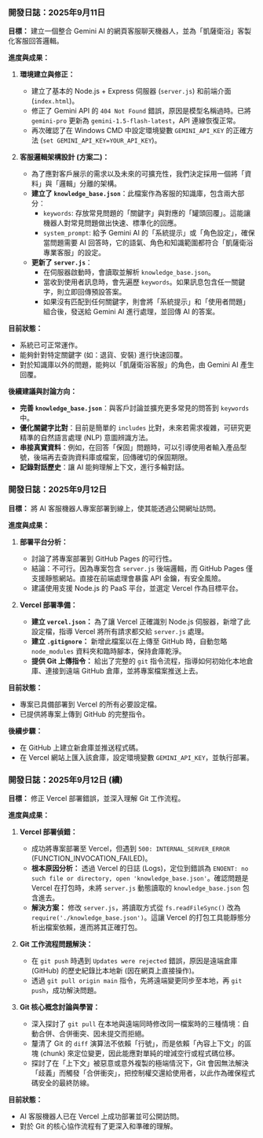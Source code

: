 ### 開發日誌：2025年9月11日

**目標：** 建立一個整合 Gemini AI 的網頁客服聊天機器人，並為「凱薩衛浴」客製化客服回答邏輯。

**進度與成果：**

1.  **環境建立與修正：**
    *   建立了基本的 Node.js + Express 伺服器 (`server.js`) 和前端介面 (`index.html`)。
    *   修正了 Gemini API 的 `404 Not Found` 錯誤，原因是模型名稱過時。已將 `gemini-pro` 更新為 `gemini-1.5-flash-latest`，API 連線恢復正常。
    *   再次確認了在 Windows CMD 中設定環境變數 `GEMINI_API_KEY` 的正確方法 (`set GEMINI_API_KEY=YOUR_API_KEY`)。

2.  **客服邏輯架構設計 (方案二)：**
    *   為了應對客戶展示的需求以及未來的可擴充性，我們決定採用一個將「資料」與「邏輯」分離的架構。
    *   **建立了 `knowledge_base.json`**：此檔案作為客服的知識庫，包含兩大部分：
        *   `keywords`: 存放常見問題的「關鍵字」與對應的「罐頭回覆」。這能讓機器人對常見問題做出快速、標準化的回應。
        *   `system_prompt`: 給予 Gemini AI 的「系統提示」或「角色設定」，確保當問題需要 AI 回答時，它的語氣、角色和知識範圍都符合「凱薩衛浴專業客服」的設定。
    *   **更新了 `server.js`**：
        *   在伺服器啟動時，會讀取並解析 `knowledge_base.json`。
        *   當收到使用者訊息時，會先遍歷 `keywords`。如果訊息包含任一關鍵字，則立即回傳預設答案。
        *   如果沒有匹配到任何關鍵字，則會將「系統提示」和「使用者問題」組合後，發送給 Gemini AI 進行處理，並回傳 AI 的答案。

**目前狀態：**

*   系統已可正常運作。
*   能夠針對特定關鍵字 (如：退貨、安裝) 進行快速回覆。
*   對於知識庫以外的問題，能夠以「凱薩衛浴客服」的角色，由 Gemini AI 產生回覆。

**後續建議與討論方向：**

*   **完善 `knowledge_base.json`**：與客戶討論並擴充更多常見的問答到 `keywords` 中。
*   **優化關鍵字比對**：目前是簡單的 `includes` 比對，未來若需求複雜，可研究更精準的自然語言處理 (NLP) 意圖辨識方法。
*   **串接真實資料**：例如，在回答「保固」問題時，可以引導使用者輸入產品型號，後端再去查詢資料庫或檔案，回傳確切的保固期限。
*   **記錄對話歷史**：讓 AI 能夠理解上下文，進行多輪對話。

### 開發日誌：2025年9月12日

**目標：** 將 AI 客服機器人專案部署到線上，使其能透過公開網址訪問。

**進度與成果：**

1.  **部署平台分析：**
    *   討論了將專案部署到 GitHub Pages 的可行性。
    *   結論：不可行。因為專案包含 `server.js` 後端邏輯，而 GitHub Pages 僅支援靜態網站。直接在前端處理會暴露 API 金鑰，有安全風險。
    *   建議使用支援 Node.js 的 PaaS 平台，並選定 Vercel 作為目標平台。

2.  **Vercel 部署準備：**
    *   **建立 `vercel.json`：** 為了讓 Vercel 正確識別 Node.js 伺服器，新增了此設定檔，指導 Vercel 將所有請求都交給 `server.js` 處理。
    *   **建立 `.gitignore`：** 新增此檔案以在上傳至 GitHub 時，自動忽略 `node_modules` 資料夾和臨時腳本，保持倉庫乾淨。
    *   **提供 Git 上傳指令：** 給出了完整的 `git` 指令流程，指導如何初始化本地倉庫、連接到遠端 GitHub 倉庫，並將專案檔案推送上去。

**目前狀態：**
*   專案已具備部署到 Vercel 的所有必要設定檔。
*   已提供將專案上傳到 GitHub 的完整指令。

**後續步驟：**
*   在 GitHub 上建立新倉庫並推送程式碼。
*   在 Vercel 網站上匯入該倉庫，設定環境變數 `GEMINI_API_KEY`，並執行部署。

### 開發日誌：2025年9月12日 (續)

**目標：** 修正 Vercel 部署錯誤，並深入理解 Git 工作流程。

**進度與成果：**

1.  **Vercel 部署偵錯：**
    *   成功將專案部署至 Vercel，但遇到 `500: INTERNAL_SERVER_ERROR` (FUNCTION_INVOCATION_FAILED)。
    *   **根本原因分析：** 透過 Vercel 的日誌 (Logs)，定位到錯誤為 `ENOENT: no such file or directory, open 'knowledge_base.json'`。確認問題是 Vercel 在打包時，未將 `server.js` 動態讀取的 `knowledge_base.json` 包含進去。
    *   **解決方案：** 修改 `server.js`，將讀取方式從 `fs.readFileSync()` 改為 `require('./knowledge_base.json')`。這讓 Vercel 的打包工具能靜態分析出檔案依賴，進而將其正確打包。

2.  **Git 工作流程問題解決：**
    *   在 `git push` 時遇到 `Updates were rejected` 錯誤，原因是遠端倉庫 (GitHub) 的歷史紀錄比本地新 (因在網頁上直接操作)。
    *   透過 `git pull origin main` 指令，先將遠端變更同步至本地，再 `git push`，成功解決問題。

3.  **Git 核心概念討論與學習：**
    *   深入探討了 `git pull` 在本地與遠端同時修改同一檔案時的三種情境：自動合併、合併衝突、因未提交而拒絕。
    *   釐清了 Git 的 `diff` 演算法不依賴「行號」，而是依賴「內容上下文」的區塊 (chunk) 來定位變更，因此能應對單純的增減空行或程式碼位移。
    *   探討了在「上下文」被惡意或意外複製的極端情況下，Git 會因無法解決「歧義」而觸發「合併衝突」，把控制權交還給使用者，以此作為確保程式碼安全的最終防線。

**目前狀態：**
*   AI 客服機器人已在 Vercel 上成功部署並可公開訪問。
*   對於 Git 的核心協作流程有了更深入和準確的理解。